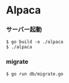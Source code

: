 # Alpaca

### サーバー起動

```
$ go build -o ./alpaca
$ ./alpaca
```

### migrate

```
$ go run db/migrate.go
```
